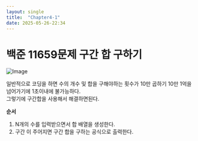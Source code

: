 ```yaml
---
layout: single
title:  "Chapter4-1"
date: 2025-05-26-22:34 
---
```


# 백준 11659문제 구간 합 구하기

![Image](https://github.com/user-attachments/assets/406e06bf-362c-48af-8c06-c3df648153b1)

일반적으로 코딩을 하면 수의 개수 및 합을 구해야하는 횟수가 10만 곱하기 10만 1억을 넘어가기에 1초이내에 불가능하다.  
그렇기에 구간합을 사용해서 해결하면된다.

**순서**

1. N개의 수를 입력받으면서 합 배열을 생성한다.
2. 구간 이 주어지면 구간 합을 구하는 공식으로 출력한다.





